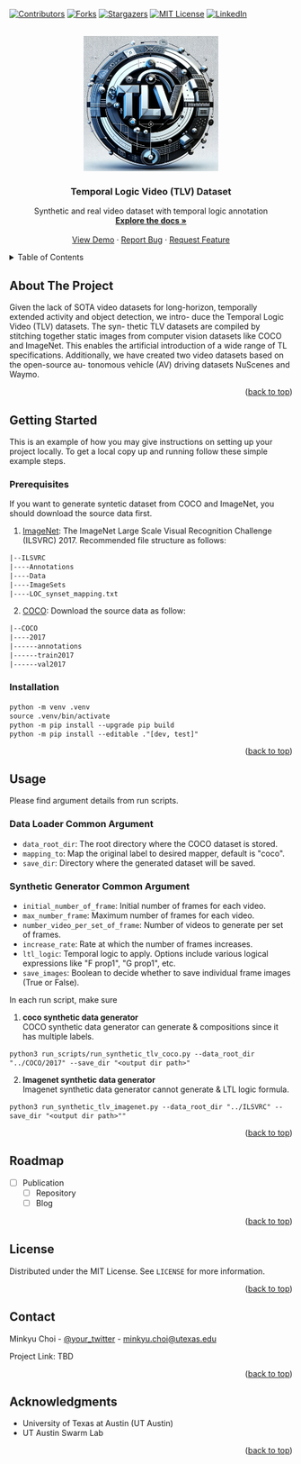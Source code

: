 
<a name="readme-top"></a>

[![Contributors][contributors-shield]][contributors-url]
[![Forks][forks-shield]][forks-url]
[![Stargazers][stars-shield]][stars-url]
[![MIT License][license-shield]][license-url]
[![LinkedIn][linkedin-shield]][linkedin-url]

<!-- PROJECT LOGO -->
<br />
<div align="center">
  <a href="https://github.com/UTAustin-SwarmLab/temporal-logic-video-dataset">
    <img src="images/logo.png" alt="Logo" width="240" height="240">
  </a>

  <h3 align="center">Temporal Logic Video (TLV) Dataset</h3>

  <p align="center">
    Synthetic and real video dataset with temporal logic annotation
    <br />
    <a href="https://github.com/UTAustin-SwarmLab/temporal-logic-video-dataset"><strong>Explore the docs »</strong></a>
    <br />
    <br />
    <a href="https://github.com/UTAustin-SwarmLab/temporal-logic-video-dataset">View Demo</a>
    ·
    <a href="https://github.com/UTAustin-SwarmLab/temporal-logic-video-dataset/issues">Report Bug</a>
    ·
    <a href="https://github.com/UTAustin-SwarmLab/temporal-logic-video-dataset">Request Feature</a>
  </p>
</div>


<!-- TABLE OF CONTENTS -->
<details>
  <summary>Table of Contents</summary>
  <ol>
    <li><a href="#about-the-project">About The Project</a></li>
    <li>
      <a href="#getting-started">Getting Started</a>
      <ul>
        <li><a href="#prerequisites">Prerequisites</a></li>
        <li><a href="#installation">Installation</a></li>
      </ul>
    </li>
    <li><a href="#usage">Usage</a></li>
    <li><a href="#roadmap">Roadmap</a></li>
    <li><a href="#contributing">Contributing</a></li>
    <li><a href="#license">License</a></li>
    <li><a href="#contact">Contact</a></li>
    <li><a href="#acknowledgments">Acknowledgments</a></li>
  </ol>
</details>

<!-- ABOUT THE PROJECT -->
## About The Project

<!-- [![Product Name Screen Shot][product-screenshot]](https://example.com) -->

Given the lack of SOTA video datasets for long-horizon,
temporally extended activity and object detection, we intro-
duce the Temporal Logic Video (TLV) datasets. The syn-
thetic TLV datasets are compiled by stitching together static
images from computer vision datasets like COCO and
ImageNet. This enables the artificial introduction of
a wide range of TL specifications. Additionally, we have
created two video datasets based on the open-source au-
tonomous vehicle (AV) driving datasets NuScenes and
Waymo.

<p align="right">(<a href="#readme-top">back to top</a>)</p>

<!-- GETTING STARTED -->
## Getting Started

This is an example of how you may give instructions on setting up your project locally.
To get a local copy up and running follow these simple example steps.

### Prerequisites

If you want to generate syntetic dataset from COCO and ImageNet, you should download the source data first. 

1. [ImageNet](https://image-net.org/challenges/LSVRC/2017/index.php): The ImageNet Large Scale Visual Recognition Challenge (ILSVRC) 2017. Recommended file structure as follows: 
```
|--ILSVRC
|----Annotations
|----Data
|----ImageSets
|----LOC_synset_mapping.txt
```

2. [COCO](https://cocodataset.org/#download): Download the source data as follow:
```
|--COCO
|----2017
|------annotations
|------train2017
|------val2017
```

### Installation
```
python -m venv .venv
source .venv/bin/activate
python -m pip install --upgrade pip build
python -m pip install --editable ."[dev, test]"
```
   
<p align="right">(<a href="#readme-top">back to top</a>)</p>

<!-- USAGE EXAMPLES -->
## Usage
Please find argument details from run scripts. 

### Data Loader Common Argument
* `data_root_dir`: The root directory where the COCO dataset is stored.
* `mapping_to`: Map the original label to desired mapper, default is "coco".
* `save_dir`: Directory where the generated dataset will be saved.
### Synthetic Generator Common Argument
* `initial_number_of_frame`: Initial number of frames for each video.
* `max_number_frame`: Maximum number of frames for each video.
* `number_video_per_set_of_frame`: Number of videos to generate per set of frames.
* `increase_rate`: Rate at which the number of frames increases.
* `ltl_logic`: Temporal logic to apply. Options include various logical expressions like "F prop1", "G prop1", etc.
* `save_images`: Boolean to decide whether to save individual frame images (True or False).

In each run script, make sure 
1. **coco synthetic data generator** <br>
COCO synthetic data generator can generate & compositions since it has multiple labels.
```
python3 run_scripts/run_synthetic_tlv_coco.py --data_root_dir "../COCO/2017" --save_dir "<output dir path>"
```

2. **Imagenet synthetic data generator** <br>
Imagenet synthetic data generator cannot generate & LTL logic formula.
```
python3 run_synthetic_tlv_imagenet.py --data_root_dir "../ILSVRC" --save_dir "<output dir path>""
```

<p align="right">(<a href="#readme-top">back to top</a>)</p>



<!-- ROADMAP -->
## Roadmap

- [ ] Publication
   - [ ] Repository
   - [ ] Blog

<p align="right">(<a href="#readme-top">back to top</a>)</p>

<!-- CONTRIBUTING 
## Contributing

Contributions are what make the open source community such an amazing place to learn, inspire, and create. Any contributions you make are **greatly appreciated**.

If you have a suggestion that would make this better, please fork the repo and create a pull request. You can also simply open an issue with the tag "enhancement".
Don't forget to give the project a star! Thanks again!

1. Fork the Project
2. Create your Feature Branch (`git checkout -b feature/AmazingFeature`)
3. Commit your Changes (`git commit -m 'Add some AmazingFeature'`)
4. Push to the Branch (`git push origin feature/AmazingFeature`)
5. Open a Pull Request

<p align="right">(<a href="#readme-top">back to top</a>)</p>
-->


<!-- LICENSE -->
## License

Distributed under the MIT License. See `LICENSE` for more information.

<p align="right">(<a href="#readme-top">back to top</a>)</p>

<!-- CONTACT -->
## Contact

Minkyu Choi - [@your_twitter](https://twitter.com/MinkyuChoi7) - minkyu.choi@utexas.edu

Project Link: TBD

<p align="right">(<a href="#readme-top">back to top</a>)</p>



<!-- ACKNOWLEDGMENTS -->
## Acknowledgments

* University of Texas at Austin (UT Austin)
* UT Austin Swarm Lab

<p align="right">(<a href="#readme-top">back to top</a>)</p>



<!-- MARKDOWN LINKS & IMAGES -->
<!-- https://www.markdownguide.org/basic-syntax/#reference-style-links -->
[contributors-shield]: https://img.shields.io/github/contributors/othneildrew/Best-README-Template.svg?style=for-the-badge
[contributors-url]: https://github.com/UTAustin-SwarmLab/temporal-logic-video-dataset/graphs/contributors
[forks-shield]: https://img.shields.io/github/forks/othneildrew/Best-README-Template.svg?style=for-the-badge
[forks-url]: https://github.com/UTAustin-SwarmLab/temporal-logic-video-dataset/network/members
[stars-shield]: https://img.shields.io/github/stars/othneildrew/Best-README-Template.svg?style=for-the-badge
[stars-url]: https://github.com/UTAustin-SwarmLab/temporal-logic-video-dataset/stargazers
[issues-shield]: https://img.shields.io/github/issues/othneildrew/Best-README-Template.svg?style=for-the-badge
[issues-url]: https://github.com/UTAustin-SwarmLab/temporal-logic-video-dataset/issues
[license-shield]: https://img.shields.io/github/license/othneildrew/Best-README-Template.svg?style=for-the-badge
[license-url]: https://github.com/UTAustin-SwarmLab/temporal-logic-video-dataset/blob/master/LICENSE.txt
[linkedin-shield]: https://img.shields.io/badge/-LinkedIn-black.svg?style=for-the-badge&logo=linkedin&colorB=555
[linkedin-url]: https://www.linkedin.com/in/mchoi07/
[product-screenshot]: images/screenshot.png
